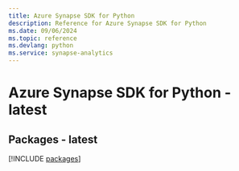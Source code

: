 ```yaml
---
title: Azure Synapse SDK for Python
description: Reference for Azure Synapse SDK for Python
ms.date: 09/06/2024
ms.topic: reference
ms.devlang: python
ms.service: synapse-analytics
---
```

# Azure Synapse SDK for Python - latest
## Packages - latest
[!INCLUDE [packages](synapse-index.md)]